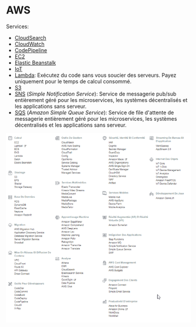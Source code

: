 # AWS

Services:

- [CloudSearch](./CloudSearch)
- [CloudWatch](./CloudWatch)
- [CodePipeline](./CodePipeline)
- [EC2](./EC2)
- [Elastic Beanstalk](./ElasticBeanstalk)
- [IoT](./IoT)
- [Lambda](./Lambda): Exécutez du code sans vous soucier des serveurs. Payez uniquement pour le temps de calcul consommé.
- [S3](./S3)
- [SNS](./SNS) (_Simple Notification Service_): Service de messagerie pub/sub entièrement géré pour les microservices, les systèmes décentralisés et les applications sans serveur.
- [SQS](./SQS) (_Amazon Simple Queue Service_): Service de file d'attente de messagerie entièrement géré pour les microservices, les systèmes décentralisés et les applications sans serveur.

![](./images/aws-services.png)
